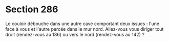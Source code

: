 # Section 286

Le couloir débouche dans une autre cave comportant deux issues 
: l'une face à vous et l'autre percée dans le mur nord. Allez-vous 
vous diriger tout droit (rendez-vous au 186) ou vers le nord 
(rendez-vous au 142) ?